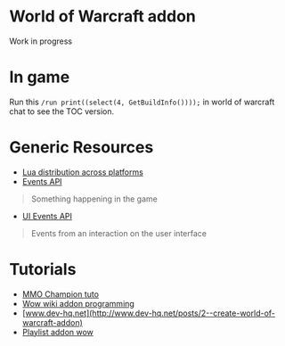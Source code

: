 # World of Warcraft addon
Work in progress

# In game
Run this `/run print((select(4, GetBuildInfo())));` in world of warcraft chat to see the TOC version.

# Generic Resources
- [Lua distribution across platforms](http://luadist.org/)
- [Events API](http://wowwiki.wikia.com/wiki/Events_(API))
> Something happening in the game
- [UI Events API](http://wowwiki.wikia.com/wiki/Widget_handlers)
> Events from an interaction on the user interface

# Tutorials
- [MMO Champion tuto](https://www.mmo-champion.com/threads/817817-Creating-Your-Own-WoW-Addon)
- [Wow wiki addon programming](http://wowwiki.wikia.com/wiki/AddOn_programming_tutorial/Introduction)
- [www.dev-hq.net](http://www.dev-hq.net/posts/2--create-world-of-warcraft-addon)
- [Playlist addon wow](https://youtu.be/nfaE7NQhMlc)